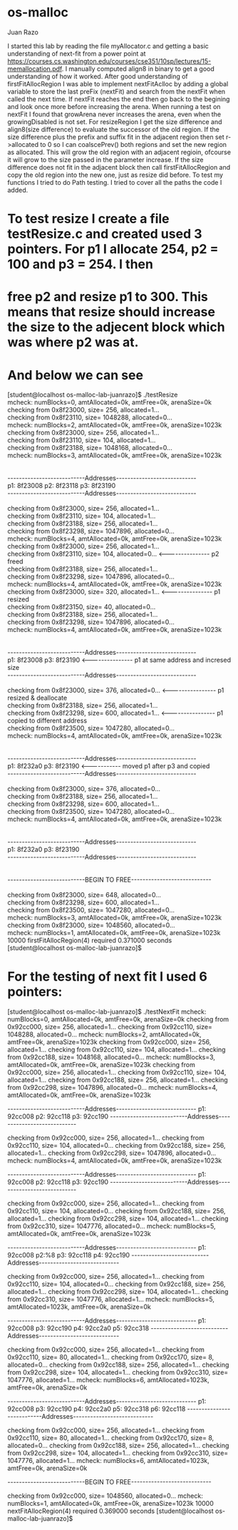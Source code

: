 # os-malloc

Juan Razo

I started this lab by reading the file myAllocator.c and getting a basic understanding of next-fit from a power point at 
https://courses.cs.washington.edu/courses/cse351/10sp/lectures/15-memallocation.pdf. I manually computed align8 in binary to 
get a good understanding of how it worked. After good understanding of firstFitAllocRegion I was able to implement
nextFitAclloc by adding a global variable to store the last preFix (nextFit) and search from the nextFit when called the next 
time. If nextFit reaches the end then go back to the begining and look once more before increasing the arena. When running
a test on nextFit I found that growArena never increases the arena, even when the growingDisabled is not set. For resizeRegion 
I get the size difference and align8(size difference) to evaluate the successor of the old region. If the size difference plus
the prefix and suffix fit in the adjacent region then set r->allocated to 0 so I can coalscePrev() both regions and set the 
new region as allocated. This will grow the old region with an adjacent regioin, ofcourse it will grow to the size passed in 
the parameter increase. If the size difference does not fit in the adjacent block then call firstFitAllocRegion and copy the 
old region into the new one, just as resize did before. To test my functions I tried to do Path testing. I tried to cover all
the paths the code I added. 

# To test resize I create a file testResize.c and created used 3 pointers. For p1 I allocate 254, p2 = 100 and p3 = 254. I then
# free p2 and resize p1 to 300. This means that resize should increase the size to the adjecent block which was where p2 was at.
# And below we can see 

[student@localhost os-malloc-lab-juanrazo]$ ./testResize  <br />
 mcheck: numBlocks=0, amtAllocated=0k, amtFree=0k, arenaSize=0k <br />
  checking from 0x8f23000, size=     256, allocated=1... <br />
  checking from 0x8f23110, size= 1048288, allocated=0...<br />
 mcheck: numBlocks=2, amtAllocated=0k, amtFree=0k, arenaSize=1023k<br />
  checking from 0x8f23000, size=     256, allocated=1...<br />
  checking from 0x8f23110, size=     104, allocated=1...<br />
  checking from 0x8f23188, size= 1048168, allocated=0...<br />
 mcheck: numBlocks=3, amtAllocated=0k, amtFree=0k, arenaSize=1023k<br />
<br />
<br />
---------------------------Addresses----------------------------<br />
p1: 8f23008 	p2: 8f23118 	p3: 8f23190<br />
---------------------------Addresses----------------------------<br />
<br />
  checking from 0x8f23000, size=     256, allocated=1...<br />
  checking from 0x8f23110, size=     104, allocated=1...<br />
  checking from 0x8f23188, size=     256, allocated=1...<br />
  checking from 0x8f23298, size= 1047896, allocated=0...<br />
 mcheck: numBlocks=4, amtAllocated=0k, amtFree=0k, arenaSize=1023k<br />
  checking from 0x8f23000, size=     256, allocated=1...<br />
  checking from 0x8f23110, size=     104, allocated=0...			<--------------- p2 freed<br />
  checking from 0x8f23188, size=     256, allocated=1...<br />
  checking from 0x8f23298, size= 1047896, allocated=0...<br />
 mcheck: numBlocks=4, amtAllocated=0k, amtFree=0k, arenaSize=1023k<br />
  checking from 0x8f23000, size=     320, allocated=1...			<--------------- p1 resized<br />
  checking from 0x8f23150, size=      40, allocated=0...<br />
  checking from 0x8f23188, size=     256, allocated=1...<br />
  checking from 0x8f23298, size= 1047896, allocated=0...<br />
 mcheck: numBlocks=4, amtAllocated=0k, amtFree=0k, arenaSize=1023k<br />
<br />
<br />
---------------------------Addresses----------------------------<br />
p1: 8f23008 	p3: 8f23190										<--------------- p1 at same address and incresed size<br />
---------------------------Addresses----------------------------<br />
<br />
  checking from 0x8f23000, size=     376, allocated=0...   <---------------- p1 resized & deallocate <br />
  checking from 0x8f23188, size=     256, allocated=1...<br />
  checking from 0x8f23298, size=     600, allocated=1...   <---------------- p1 copied to different address<br />
  checking from 0x8f23500, size= 1047280, allocated=0...<br />
 mcheck: numBlocks=4, amtAllocated=0k, amtFree=0k, arenaSize=1023k<br />
<br />
<br />
---------------------------Addresses----------------------------<br />
p1: 8f232a0 	p3: 8f23190                          <----------- moved p1 after p3 and copied<br />
---------------------------Addresses----------------------------<br />
<br />
  checking from 0x8f23000, size=     376, allocated=0...<br />
  checking from 0x8f23188, size=     256, allocated=1...<br />
  checking from 0x8f23298, size=     600, allocated=1...<br />
  checking from 0x8f23500, size= 1047280, allocated=0...<br />
 mcheck: numBlocks=4, amtAllocated=0k, amtFree=0k, arenaSize=1023k<br />
<br />
<br />
---------------------------Addresses----------------------------<br />
p1: 8f232a0 	p3: 8f23190<br />
---------------------------Addresses----------------------------<br />
<br />
<br />
---------------------------BEGIN TO FREE----------------------------<br />
<br />
  checking from 0x8f23000, size=     648, allocated=0...<br />
  checking from 0x8f23298, size=     600, allocated=1...<br />
  checking from 0x8f23500, size= 1047280, allocated=0...<br />
 mcheck: numBlocks=3, amtAllocated=0k, amtFree=0k, arenaSize=1023k<br />
  checking from 0x8f23000, size= 1048560, allocated=0...<br />
 mcheck: numBlocks=1, amtAllocated=0k, amtFree=0k, arenaSize=1023k<br />
10000 firstFitAllocRegion(4) required 0.371000 seconds<br />
[student@localhost os-malloc-lab-juanrazo]$ <br />

# For the testing of next fit I used 6 pointers:


[student@localhost os-malloc-lab-juanrazo]$ ./testNextFit 
 mcheck: numBlocks=0, amtAllocated=0k, amtFree=0k, arenaSize=0k
  checking from 0x92cc000, size=     256, allocated=1...
  checking from 0x92cc110, size= 1048288, allocated=0...
 mcheck: numBlocks=2, amtAllocated=0k, amtFree=0k, arenaSize=1023k
  checking from 0x92cc000, size=     256, allocated=1...
  checking from 0x92cc110, size=     104, allocated=1...
  checking from 0x92cc188, size= 1048168, allocated=0...
 mcheck: numBlocks=3, amtAllocated=0k, amtFree=0k, arenaSize=1023k
  checking from 0x92cc000, size=     256, allocated=1...
  checking from 0x92cc110, size=     104, allocated=1...
  checking from 0x92cc188, size=     256, allocated=1...
  checking from 0x92cc298, size= 1047896, allocated=0...
 mcheck: numBlocks=4, amtAllocated=0k, amtFree=0k, arenaSize=1023k


---------------------------Addresses----------------------------
p1: 92cc008 	p2: 92cc118 	p3: 92cc190
---------------------------Addresses----------------------------

  checking from 0x92cc000, size=     256, allocated=1...
  checking from 0x92cc110, size=     104, allocated=0...
  checking from 0x92cc188, size=     256, allocated=1...
  checking from 0x92cc298, size= 1047896, allocated=0...
 mcheck: numBlocks=4, amtAllocated=0k, amtFree=0k, arenaSize=1023k


---------------------------Addresses----------------------------
p1: 92cc008 	p2: 92cc118 	p3: 92cc190
---------------------------Addresses----------------------------

  checking from 0x92cc000, size=     256, allocated=1...
  checking from 0x92cc110, size=     104, allocated=0...
  checking from 0x92cc188, size=     256, allocated=1...
  checking from 0x92cc298, size=     104, allocated=1...
  checking from 0x92cc310, size= 1047776, allocated=0...
 mcheck: numBlocks=5, amtAllocated=0k, amtFree=0k, arenaSize=1023k


---------------------------Addresses----------------------------
p1: 92cc008 	p2:%8 	p3: 92cc118 	p4: 92cc190
---------------------------Addresses----------------------------

  checking from 0x92cc000, size=     256, allocated=1...
  checking from 0x92cc110, size=     104, allocated=0...
  checking from 0x92cc188, size=     256, allocated=1...
  checking from 0x92cc298, size=     104, allocated=1...
  checking from 0x92cc310, size= 1047776, allocated=1...
 mcheck: numBlocks=5, amtAllocated=1023k, amtFree=0k, arenaSize=0k


---------------------------Addresses----------------------------
p1: 92cc008 	p3: 92cc190 	p4: 92cc2a0 	p5: 92cc318
---------------------------Addresses----------------------------

  checking from 0x92cc000, size=     256, allocated=1...
  checking from 0x92cc110, size=      80, allocated=1...
  checking from 0x92cc170, size=       8, allocated=0...
  checking from 0x92cc188, size=     256, allocated=1...
  checking from 0x92cc298, size=     104, allocated=1...
  checking from 0x92cc310, size= 1047776, allocated=1...
 mcheck: numBlocks=6, amtAllocated=1023k, amtFree=0k, arenaSize=0k


---------------------------Addresses----------------------------
p1: 92cc008 	p3: 92cc190 	p4: 92cc2a0 	p5: 92cc318 	p6: 92cc118
---------------------------Addresses----------------------------

  checking from 0x92cc000, size=     256, allocated=1...
  checking from 0x92cc110, size=      80, allocated=1...
  checking from 0x92cc170, size=       8, allocated=0...
  checking from 0x92cc188, size=     256, allocated=1...
  checking from 0x92cc298, size=     104, allocated=1...
  checking from 0x92cc310, size= 1047776, allocated=1...
 mcheck: numBlocks=6, amtAllocated=1023k, amtFree=0k, arenaSize=0k



---------------------------BEGIN TO FREE----------------------------

  checking from 0x92cc000, size= 1048560, allocated=0...
 mcheck: numBlocks=1, amtAllocated=0k, amtFree=0k, arenaSize=1023k
10000 nextFitAllocRegion(4) required 0.369000 seconds
[student@localhost os-malloc-lab-juanrazo]$ 


